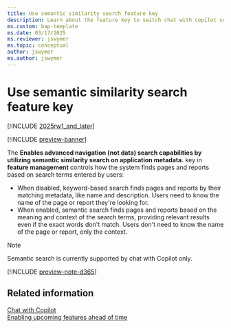 ```yaml
---
title: Use semantic similarity search feature key
description: Learn about the feature key to switch chat with copilot so that it uses semantic search.
ms.custom: bap-template
ms.date: 03/17/2025
ms.reviewer: jswymer
ms.topic: conceptual
author: jswymer
ms.author: jswymer
---
```

# Use semantic similarity search feature key

[!INCLUDE [2025rw1_and_later](includes/2025rw1_and_later.md)]

[!INCLUDE [preview-banner](~/../shared-content/shared/preview-includes/preview-banner.md)]

The **Enables advanced navigation (not data) search capabilities by utilizing semantic similarity search on application metadata.** key in **feature management** controls how the system finds pages and reports based on search terms entered by users:

- When disabled, keyword-based search finds pages and reports by their matching metadata, like name and description. Users need to know the name of the page or report they're looking for.
- When enabled, semantic search finds pages and reports based on the meaning and context of the search terms, providing relevant results even if the exact words don't match. Users don't need to know the name of the page or report, only the context.

> [!NOTE]
> Semantic search is currently supported by chat with Copilot only.

[!INCLUDE [preview-note-d365](~/../shared-content/shared/preview-includes/preview-note-d365.md)]

## Related information

[Chat with Copilot](/dynamics365/business-central/chat-with-copilot)  
[Enabling upcoming features ahead of time](/dynamics365/business-central/dev-itpro/administration/feature-management)  
